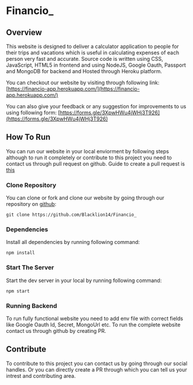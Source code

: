 # Financio_

## Overview

This website is designed to deliver a calculator application to people for their trips and vacations which is useful in calculating expenses of each person very fast and accurate.
Source code is written using CSS, JavaScript, HTML5 in frontend and using NodeJS, Google Oauth, Passport and  MongoDB for backend and Hosted through Heroku platform.

You can checkout our website by visiting through following link:
[https://financio-app.herokuapp.com/](https://financio-app.herokuapp.com/)

You can also give your feedback or any suggestion for improvements to us using following form:
[https://forms.gle/3XpwHWu4jWHj3T926](https://forms.gle/3XpwHWu4jWHj3T926)

## How To Run

You can run our website in your local enviorment by following steps although to run it completely or contribute to this project you need to contact us through pull request on github. Guide to create a pull request is [this](https://docs.github.com/en/pull-requests/collaborating-with-pull-requests/proposing-changes-to-your-work-with-pull-requests/creating-a-pull-request)

### Clone Repository

You can clone or fork and clone our website by going through our repository on [github](https://github.com/Blacklion14/Financio_):

``` git clone https://github.com/Blacklion14/Financio_ ```

### Dependencies

Install all dependencies by running following command:

``` npm install ```

### Start The Server

Start the dev server in your local by running following command:

``` npm start ```

### Running Backend

To run fully functional website you need to add env file with correct fields like Google Oauth Id, Secret, MongoUrl etc. To run the complete website contact us through github by creating PR.

## Contribute

To contribute to this project you can contact us by going through our social handles.
Or you can directly create a PR through which you can tell us your intrest and contributing area.